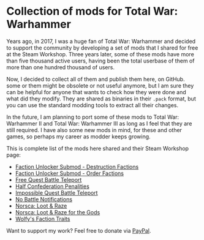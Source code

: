 # Collection of mods for Total War: Warhammer

Years ago, in 2017, I was a huge fan of Total War: Warhammer and decided to
support the community by developing a set of mods that I shared for free at
the Steam Workshop. Three years later, some of these mods have more than five
thousand active users, having been the total userbase of them of more than
one hundred thousand of users.

Now, I decided to collect all of them and publish them here, on GitHub. some
or them might be obsolete or not useful anymore, but I am sure they can be
helpful for anyone that wants to check how they were done and what did they
modify. They are shared as binaries in their `.pack` format, but you can use
the standard modding tools to extract all their changes.

In the future, I am planning to port some of these mods to Total War: Warhammer
II and Total War: Warhammer III as long as I feel that they are still required.
I have also some new mods in mind, for these and other games, so perhaps my
career as modder keeps growing.

This is complete list of the mods here shared and their Steam Workshop page:

* [Faction Unlocker Submod - Destruction Factions](http://steamcommunity.com/sharedfiles/filedetails/?id=1105739137)
* [Faction Unlocker Submod - Order Factions](http://steamcommunity.com/sharedfiles/filedetails/?id=1105739425)
* [Free Quest Battle Teleport](http://steamcommunity.com/sharedfiles/filedetails/?id=1118166368)
* [Half Confederation Penalities](http://steamcommunity.com/sharedfiles/filedetails/?id=1132916263)
* [Impossible Quest Battle Teleport](https://steamcommunity.com/sharedfiles/filedetails/?id=1118164395)
* [No Battle Notifications](http://steamcommunity.com/sharedfiles/filedetails/?id=1132916287)
* [Norsca: Loot & Raze](https://steamcommunity.com/sharedfiles/filedetails/?id=1118362434)
* [Norsca: Loot & Raze for the Gods](https://steamcommunity.com/sharedfiles/filedetails/?id=1118471309)
* [Wolfy's Faction Traits](http://steamcommunity.com/sharedfiles/filedetails/?id=1107494226)

Want to support my work? Feel free to donate via
[PayPal](https://paypal.me/echaravolar).
